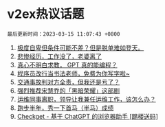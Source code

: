 # v2ex热议话题

`最后更新时间：2023-03-15 11:07:43 +0800`

1. [极度自卑但条件可能不差？但是脱单难如登天。](https://www.v2ex.com/t/924027)
1. [悲惨经历，工作没了，老婆离了](https://www.v2ex.com/t/924034)
1. [真心不明白求教， GPT 真的能编程？](https://www.v2ex.com/t/924080)
1. [程序员改行当书法老师，免费为你写字啦~](https://www.v2ex.com/t/923853)
1. [交通事故判对方全责，但我还是亏了？](https://www.v2ex.com/t/923840)
1. [强烈推荐宋慧乔的「黑暗荣耀」这部剧](https://www.v2ex.com/t/923855)
1. [运维同事离职，领导让我兼任运维工作，该怎么办？](https://www.v2ex.com/t/924055)
1. [跑步半年，秀一下首马（半马）成绩](https://www.v2ex.com/t/923839)
1. [Checkget - 基于 ChatGPT 的浏览器助手 [踢楼送码]](https://www.v2ex.com/t/923908)

